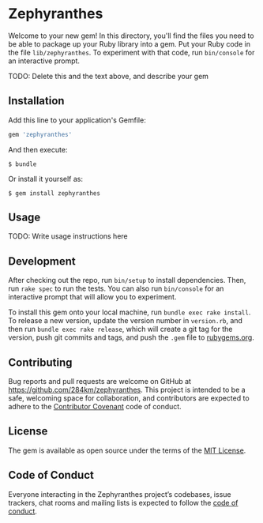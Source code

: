 # Zephyranthes

Welcome to your new gem! In this directory, you'll find the files you need to be able to package up your Ruby library into a gem. Put your Ruby code in the file `lib/zephyranthes`. To experiment with that code, run `bin/console` for an interactive prompt.

TODO: Delete this and the text above, and describe your gem

## Installation

Add this line to your application's Gemfile:

```ruby
gem 'zephyranthes'
```

And then execute:

    $ bundle

Or install it yourself as:

    $ gem install zephyranthes

## Usage

TODO: Write usage instructions here

## Development

After checking out the repo, run `bin/setup` to install dependencies. Then, run `rake spec` to run the tests. You can also run `bin/console` for an interactive prompt that will allow you to experiment.

To install this gem onto your local machine, run `bundle exec rake install`. To release a new version, update the version number in `version.rb`, and then run `bundle exec rake release`, which will create a git tag for the version, push git commits and tags, and push the `.gem` file to [rubygems.org](https://rubygems.org).

## Contributing

Bug reports and pull requests are welcome on GitHub at https://github.com/284km/zephyranthes. This project is intended to be a safe, welcoming space for collaboration, and contributors are expected to adhere to the [Contributor Covenant](http://contributor-covenant.org) code of conduct.

## License

The gem is available as open source under the terms of the [MIT License](https://opensource.org/licenses/MIT).

## Code of Conduct

Everyone interacting in the Zephyranthes project’s codebases, issue trackers, chat rooms and mailing lists is expected to follow the [code of conduct](https://github.com/284km/zephyranthes/blob/master/CODE_OF_CONDUCT.md).
